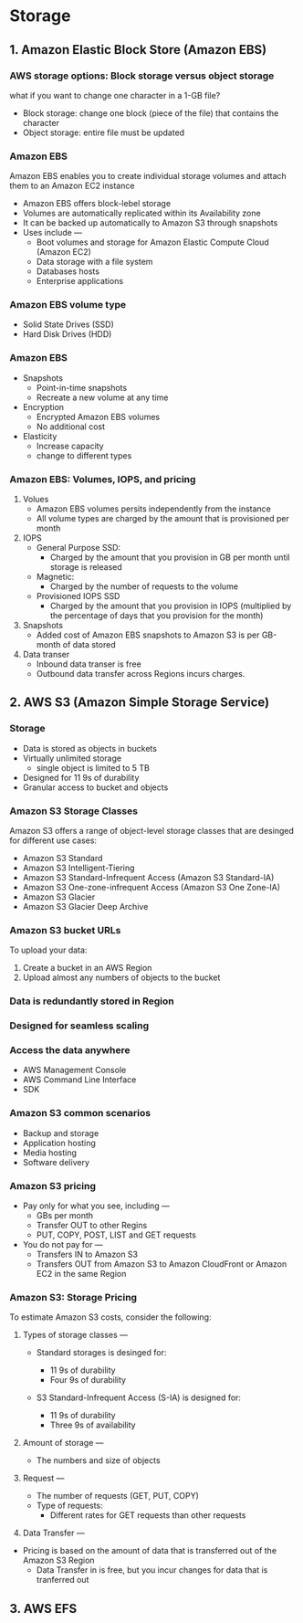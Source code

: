 # Storage

## 1. Amazon Elastic Block Store (Amazon EBS)

### AWS storage options: Block storage versus object storage

what if you want to change one character in a 1-GB file?

- Block storage: change one block (piece of the file) that contains the character
- Object storage: entire file must be updated

### Amazon EBS

Amazon EBS enables you to create individual storage volumes and attach them to an Amazon EC2 instance

- Amazon EBS offers block-lebel storage
- Volumes are automatically replicated within its Availability zone
- It can be backed up automatically to Amazon S3 through snapshots
- Uses include —
  - Boot volumes and storage for Amazon Elastic Compute Cloud (Amazon EC2)
  - Data storage with a file system
  - Databases hosts
  - Enterprise applications

### Amazon EBS volume type

- Solid State Drives (SSD)
- Hard Disk Drives (HDD)

### Amazon EBS

- Snapshots
  - Point-in-time snapshots
  - Recreate a new volume at any time
- Encryption
  - Encrypted Amazon EBS volumes
  - No additional cost
- Elasticity
  - Increase capacity
  - change to different types

### Amazon EBS: Volumes, IOPS, and pricing

1. Volues
   - Amazon EBS volumes persits independently from the instance
   - All volume types are charged by the amount that is provisioned per month
2. IOPS
   - General Purpose SSD:
     - Charged by the amount that you provision in GB per month until storage is released
   - Magnetic:
     - Charged by the number of requests to the volume
   - Provisioned IOPS SSD
     - Charged by the amount that you provision in IOPS (multiplied by the percentage of days that you provision for the month)
3. Snapshots
   - Added cost of Amazon EBS snapshots to Amazon S3 is per GB-month of data stored
4. Data transer
   - Inbound data transer is free
   - Outbound data transfer across Regions incurs charges.

## 2. AWS S3 (Amazon Simple Storage Service)

### Storage

- Data is stored as objects in buckets
- Virtually unlimited storage
  - single object is limited to 5 TB
- Designed for 11 9s of durability
- Granular access to bucket and objects

### Amazon S3 Storage Classes

Amazon S3 offers a range of object-level storage classes that are desinged for different use cases:

- Amazon S3 Standard
- Amazon S3 Intelligent-Tiering
- Amazon S3 Standard-Infrequent Access (Amazon S3 Standard-IA)
- Amazon S3 One-zone-infrequent Access (Amazon S3 One Zone-IA)
- Amazon S3 Glacier
- Amazon S3 Glacier Deep Archive

### Amazon S3 bucket URLs

To upload your data:  

1. Create a bucket in an AWS Region
2. Upload almost any numbers of objects to the bucket

### Data is redundantly stored in Region

### Designed for seamless scaling

### Access the data anywhere

- AWS Management Console
- AWS Command Line Interface
- SDK

### Amazon S3 common scenarios

- Backup and storage
- Application hosting
- Media hosting
- Software delivery

### Amazon S3 pricing

- Pay only for what you see, including —
  - GBs per month
  - Transfer OUT to other Regins
  - PUT, COPY, POST, LIST and GET requests
- You do not pay for —
  - Transfers IN to Amazon S3
  - Transfers OUT from Amazon S3 to Amazon CloudFront or Amazon EC2 in the same Region

### Amazon S3: Storage Pricing

To estimate Amazon S3 costs, consider the following:  

1. Types of storage classes —
   - Standard storages is desinged for:
     - 11 9s of durability
     - Four 9s of durability

   - S3 Standard-Infrequent Access (S-IA) is designed for:
     - 11 9s of durability
     - Three 9s of availability

2. Amount of storage —
   - The numbers and size of objects
3. Request —
   - The number of requests (GET, PUT, COPY)
   - Type of requests:
     - Different rates for GET requests than other requests
4. Data Transfer —

- Pricing is based on the amount of data that is transferred out of the Amazon S3 Region
  - Data Transfer in is free, but you incur changes for data that is tranferred out

## 3. AWS EFS
